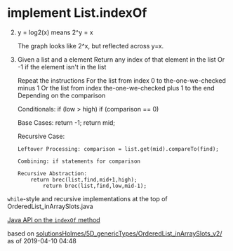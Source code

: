 # implement List.indexOf

2.	y = log2(x)
	means
	2^y = x

	The graph looks like 2^x, but reflected across y=x.

3.	Given a list and a element
	Return any index of that element in the list
	Or -1 if the element isn't in the list

	Repeat the instructions
	For the list from index 0 to the-one-we-checked minus 1
	Or the list from index the-one-we-checked plus 1 to the end
	Depending on the comparison

	Conditionals: if (low > high)
		      if (comparison == 0)

	Base Cases: return -1;
		    return mid;

	Recursive Case:

		Leftover Processing: comparison = list.get(mid).compareTo(find);

		Combining: if statements for comparison

		Recursive Abstraction:	
			return brec(list,find,mid+1,high);
      			return brec(list,find,low,mid-1);


`while`-style and recursive implementations at the top of
OrderedList_inArraySlots.java

[Java API on the `indexOf` method](https://docs.oracle.com/javase/10/docs/api/java/util/List.html#indexOf(java.lang.Object))

based on [solutionsHolmes/5D_genericTypes/OrderedList_inArraySlots_v2/](https://github.com/stuyvesant-cs/solutionsHolmes/tree/master/5D_genericTypes/OrderedList_inArraySlots_v2)
as of 2019-04-10 04:48
